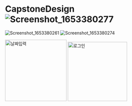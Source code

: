 # CapstoneDesign![Screenshot_1653380277](https://user-images.githubusercontent.com/101720393/170659556-7aab9c85-a825-42e2-ba9c-889550d1fa11.png)

![Screenshot_1653380261](https://user-images.githubusercontent.com/101720393/170673017-9fa47a0a-150f-412b-b770-90d921148c80.png)
![Screenshot_1653380274](https://user-images.githubusercontent.com/101720393/170673025-1099911e-28ba-4cb0-8d7f-d4b6d4d7e9ef.png)


<img width="201" alt="날짜입력" src="https://user-images.githubusercontent.com/101720393/170672652-510a8d26-55f9-4269-89b4-5659cc6d8702.PNG">
<img width="194" alt="로그인" src="https://user-images.githubusercontent.com/101720393/170672854-8ac5b7e7-bfbf-4a91-ab64-2bf057fc29f0.PNG">
